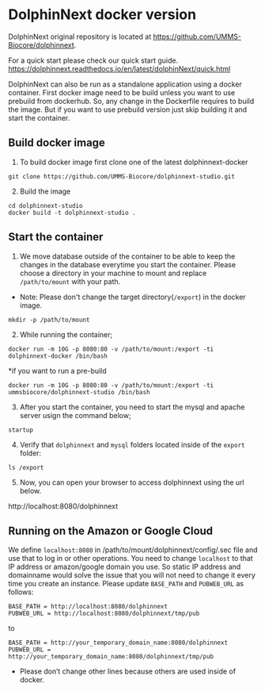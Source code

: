 DolphinNext docker version
========
DolphinNext original repository is located at https://github.com/UMMS-Biocore/dolphinnext.

For a quick start please check our quick start guide. https://dolphinnext.readthedocs.io/en/latest/dolphinNext/quick.html

DolphinNext can also be run as a standalone application using a docker container.
First docker image need to be build unless you want to use prebuild from dockerhub. So, any change in the Dockerfile requires to build the image. But if you want to use prebuild version just skip building it and start the container.

Build docker image
---------

1. To build docker image first clone one of the latest dolphinnext-docker

```
git clone https://github.com/UMMS-Biocore/dolphinnext-studio.git
```

2. Build the image
  
  ```
  cd dolphinnext-studio 
  docker build -t dolphinnext-studio .
  ```

Start the container
---------

1. We move database outside of the container to be able to keep the changes in the database everytime you start the container.
Please choose a directory in your machine to mount and replace `/path/to/mount` with your path. 
* Note: Please don't change the target directory(`/export`) in the docker image. 

```
mkdir -p /path/to/mount
```

2. While running the container;
```
docker run -m 10G -p 8080:80 -v /path/to/mount:/export -ti dolphinnext-docker /bin/bash
```
*if you want to run a pre-build
```
docker run -m 10G -p 8080:80 -v /path/to/mount:/export -ti ummsbiocore/dolphinnext-studio /bin/bash
```
3. After you start the container, you need to start the mysql and apache server usign the command below;
```
startup
```
4. Verify that `dolphinnext` and `mysql` folders located inside of the `export` folder:
```
ls /export
```
5. Now, you can open your browser to access dolphinnext using the url below.

http://localhost:8080/dolphinnext

Running on the Amazon or Google Cloud
------
We define `localhost:8080` in /path/to/mount/dolphinnext/config/.sec file and use that to log in or other operations. You need to change `localhost` to that IP address or amazon/google domain you use. So static IP address and domainname would solve the issue that you will not need to change it every time you create an instance. Please update `BASE_PATH` and `PUBWEB_URL` as follows:

```
BASE_PATH = http://localhost:8080/dolphinnext
PUBWEB_URL = http://localhost:8080/dolphinnext/tmp/pub
```

to
```
BASE_PATH = http://your_temporary_domain_name:8080/dolphinnext
PUBWEB_URL = http://your_temporary_domain_name:8080/dolphinnext/tmp/pub
```
* Please don’t change other lines because others are used inside of docker.


